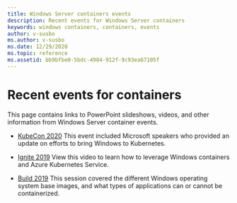 ```yaml
---
title: Windows Server containers events
description: Recent events for Windows Server containers
keywords: windows containers, containers, events
author: v-susbo
ms.author: v-susbo
ms.date: 12/29/2020
ms.topic: reference
ms.assetid: bb9bfbe0-5bdc-4984-912f-9c93ea67105f
---
```

# Recent events for containers 

This page contains links to PowerPoint slideshows, videos, and other information from Windows Server container events.

- [KubeCon 2020](https://kccnceu20.sched.com/event/ZeyK/simplifying-windows-runtime-and-deployment-in-kubernetes-muzz-imam-microsoft-michael-michael-vmware) This event included Microsoft speakers who provided an update on efforts to bring Windows to Kubernetes.

- [Ignite 2019](https://azure.microsoft.com/resources/videos/ignite-2019-windows-container-and-the-azure-kubernetes-service/) View this video to learn how to leverage Windows containers and Azure Kubernetes Service.

- [Build 2019](http://aka.ms/windowscontainers/build19) This session covered the different Windows operating system base images, and what types of applications can or cannot be containerized.  

